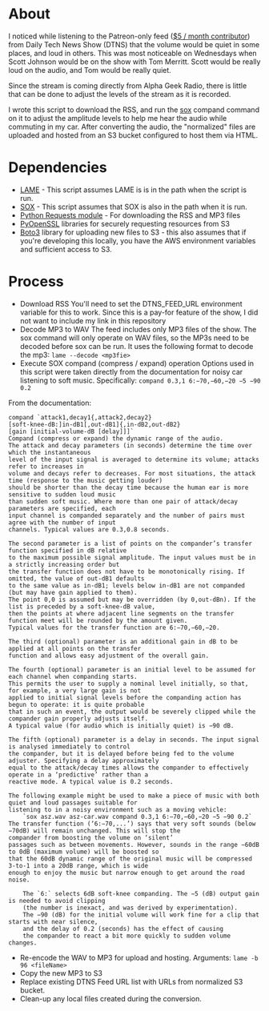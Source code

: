 # About
I noticed while listening to the Patreon-only feed ([$5 / month contributor](https://www.patreon.com/dtns/posts)) from Daily Tech News Show (DTNS) that the volume would be quiet 
in some places, and loud in others. This was most noticeable on Wednesdays when Scott Johnson would be on
the show with Tom Merritt. Scott would be really loud on the audio, and Tom would be really quiet. 

Since the stream is coming directly from Alpha Geek Radio, there is little that can be done to adjust the
levels of the stream as it is recorded. 

I wrote this script to download the RSS, and run the [sox]( ... ) compand command on it to adjust the amplitude levels 
to help me hear the audio while commuting in my car. After converting the audio, the "normalized" files are uploaded
and hosted from an S3 bucket configured to host them via HTML.

# Dependencies

* [LAME](http://lame.sourceforge.net/) - This script assumes LAME is is in the path when the script is run.
* [SOX](http://sox.sourceforge.net/) - This script assumes that SOX is also in the path when it is run.
* [Python Requests module](http://docs.python-requests.org/en/master/) - For downloading the RSS and MP3 files
* [PyOpenSSL](http://www.pyopenssl.org/en/stable/) libraries for securely requesting resources from S3
* [Boto3](https://boto3.readthedocs.io/en/latest/) library for uploading new files to S3 - this also assumes
that if you're developing this locally, you have the AWS environment variables and sufficient access to S3.

# Process

* Download RSS
  You'll need to set the DTNS_FEED_URL environment variable for this to work. Since this is a pay-for feature of the show,
  I did not want to include my link in this repository
* Decode MP3 to WAV
  The feed includes only MP3 files of the show. The sox command will only operate on WAV files, so the MP3s need to be decoded
  before sox can be run. It uses the following format to decode the mp3: `lame --decode <mp3fie>`
* Execute SOX compand (compress / expand) operation
  Options used in this script were taken directly from the documentation for noisy car listening to soft music. 
  Specifically: `compand 0.3,1 6:−70,−60,−20 −5 −90 0.2`

From the documentation:

    compand `attack1,decay1{,attack2,decay2}
    [soft-knee-dB:]in-dB1[,out-dB1]{,in-dB2,out-dB2} 
    [gain [initial-volume-dB [delay]]]`
    Compand (compress or expand) the dynamic range of the audio.
    The attack and decay parameters (in seconds) determine the time over which the instantaneous 
    level of the input signal is averaged to determine its volume; attacks refer to increases in 
    volume and decays refer to decreases. For most situations, the attack time (response to the music getting louder) 
    should be shorter than the decay time because the human ear is more sensitive to sudden loud music 
    than sudden soft music. Where more than one pair of attack/decay parameters are specified, each 
    input channel is companded separately and the number of pairs must agree with the number of input 
    channels. Typical values are 0.3,0.8 seconds.
    
    The second parameter is a list of points on the compander’s transfer function specified in dB relative 
    to the maximum possible signal amplitude. The input values must be in a strictly increasing order but 
    the transfer function does not have to be monotonically rising. If omitted, the value of out-dB1 defaults 
    to the same value as in-dB1; levels below in-dB1 are not companded (but may have gain applied to them). 
    The point 0,0 is assumed but may be overridden (by 0,out-dBn). If the list is preceded by a soft-knee-dB value, 
    then the points at where adjacent line segments on the transfer function meet will be rounded by the amount given. 
    Typical values for the transfer function are 6:−70,−60,−20.
    
    The third (optional) parameter is an additional gain in dB to be applied at all points on the transfer
    function and allows easy adjustment of the overall gain.

    The fourth (optional) parameter is an initial level to be assumed for each channel when companding starts. 
    This permits the user to supply a nominal level initially, so that, for example, a very large gain is not 
    applied to initial signal levels before the companding action has begun to operate: it is quite probable 
    that in such an event, the output would be severely clipped while the compander gain properly adjusts itself.
    A typical value (for audio which is initially quiet) is −90 dB.
    
    The fifth (optional) parameter is a delay in seconds. The input signal is analysed immediately to control 
    the compander, but it is delayed before being fed to the volume adjuster. Specifying a delay approximately 
    equal to the attack/decay times allows the compander to effectively operate in a ‘predictive’ rather than a 
    reactive mode. A typical value is 0.2 seconds.
    
    The following example might be used to make a piece of music with both quiet and loud passages suitable for 
    listening to in a noisy environment such as a moving vehicle:
        `sox asz.wav asz-car.wav compand 0.3,1 6:−70,−60,−20 −5 −90 0.2`
    The transfer function (‘6:−70,...’) says that very soft sounds (below −70dB) will remain unchanged. This will stop the 
    compander from boosting the volume on ‘silent’ 
    passages such as between movements. However, sounds in the range −60dB to 0dB (maximum volume) will be boosted so 
    that the 60dB dynamic range of the original music will be compressed 3-to-1 into a 20dB range, which is wide 
    enough to enjoy the music but narrow enough to get around the road noise. 

        The `6:` selects 6dB soft-knee companding. The −5 (dB) output gain is needed to avoid clipping 
        (the number is inexact, and was derived by experimentation). 
        The −90 (dB) for the initial volume will work fine for a clip that starts with near silence, 
        and the delay of 0.2 (seconds) has the effect of causing 
        the compander to react a bit more quickly to sudden volume changes.
* Re-encode the WAV to MP3 for upload and hosting. Arguments: `lame -b 96 <fileName>`
* Copy the new MP3 to S3
* Replace existing DTNS Feed URL list with URLs from normalized S3 bucket.
* Clean-up any local files created during the conversion.
  

  


